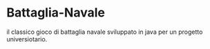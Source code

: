 # Battaglia-Navale
il classico gioco di battaglia navale sviluppato in java per un progetto universiotario.
